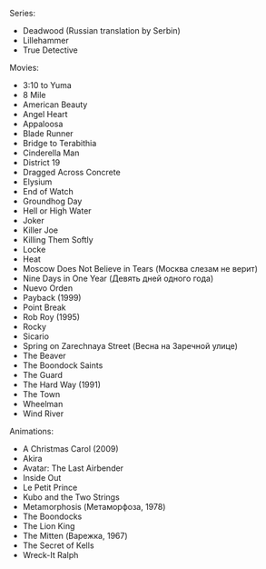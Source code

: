 Series:
  * Deadwood (Russian translation by Serbin)
  * Lillehammer
  * True Detective

Movies:
  * 3:10 to Yuma
  * 8 Mile
  * American Beauty
  * Angel Heart
  * Appaloosa
  * Blade Runner
  * Bridge to Terabithia
  * Cinderella Man
  * District 19
  * Dragged Across Concrete
  * Elysium
  * End of Watch
  * Groundhog Day
  * Hell or High Water
  * Joker
  * Killer Joe
  * Killing Them Softly
  * Locke
  * Heat
  * Moscow Does Not Believe in Tears (Москва слезам не верит)
  * Nine Days in One Year (Девять дней одного года)
  * Nuevo Orden
  * Payback (1999)
  * Point Break
  * Rob Roy (1995)
  * Rocky
  * Sicario
  * Spring on Zarechnaya Street (Весна на Заречной улице)
  * The Beaver
  * The Boondock Saints
  * The Guard
  * The Hard Way (1991)
  * The Town
  * Wheelman
  * Wind River

Animations:
  * A Christmas Carol (2009)
  * Akira
  * Avatar: The Last Airbender
  * Inside Out
  * Le Petit Prince
  * Kubo and the Two Strings
  * Metamorphosis (Метаморфоза, 1978)
  * The Boondocks
  * The Lion King
  * The Mitten (Варежка, 1967)
  * The Secret of Kells
  * Wreck-It Ralph
